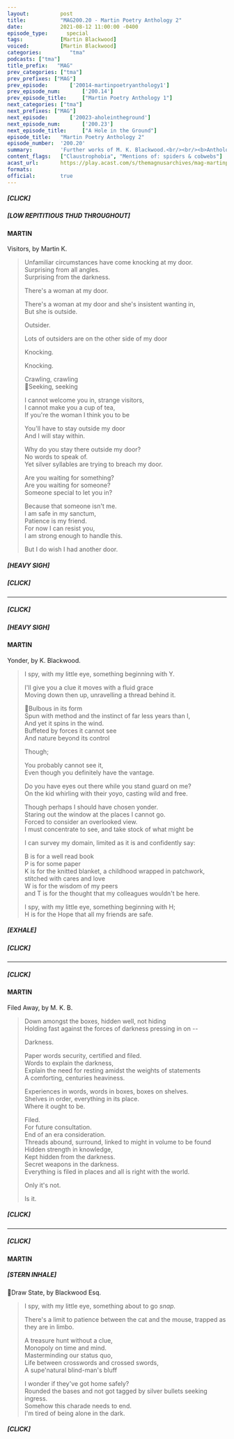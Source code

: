 ```yaml
---
layout:          post
title:           "MAG200.20 - Martin Poetry Anthology 2"
date:            2021-08-12 11:00:00 -0400
episode_type:      special
tags:            [Martin Blackwood]
voiced:          [Martin Blackwood]
categories:			"tma"
podcasts: ["tma"]
title_prefix:	"MAG"
prev_categories: ["tma"]
prev_prefixes: ["MAG"]
prev_episode:		['20014-martinpoetryanthology1']
prev_episode_num:		['200.14']
prev_episode_title:		["Martin Poetry Anthology 1"]
next_categories: ["tma"]
next_prefixes: ["MAG"]
next_episode:		['20023-aholeintheground']
next_episode_num:		['200.23']
next_episode_title:		["A Hole in the Ground"]
episode_title:   "Martin Poetry Anthology 2"
episode_number:  '200.20'
summary:         'Further works of M. K. Blackwood.<br/><br/><b>Anthology 2</b><br/><ul><li>Visitors</li><li>Yonder</li><li>Filed Away</li><li>Draw State</li></ul>'
content_flags:   ["Claustrophobia", "Mentions of: spiders & cobwebs"]
acast_url:       https://play.acast.com/s/themagnusarchives/mag-martinpoetryanthology2
formats:
official:        true
---
```


##### [CLICK]

##### [LOW REPITITIOUS THUD THROUGHOUT]

#### MARTIN

Visitors, by Martin K.

> Unfamiliar circumstances have come knocking at my door.  
> Surprising from all angles.  
> Surprising from the darkness.
> 
> There's a woman at my door.
> 
> There's a woman at my door and she's insistent wanting in,  
> But she is outside.
> 
> Outsider.
> 
> Lots of outsiders are on the other side of my door
> 
> Knocking.
> 
> Knocking.
> 
> Crawling, crawling  
> Seeking, seeking
> 
> I cannot welcome you in, strange visitors,  
> I cannot make you a cup of tea,  
> If you're the woman I think you to be
> 
> You'll have to stay outside my door  
> And I will stay within.
> 
> Why do you stay there outside my door?  
> No words to speak of.  
> Yet silver syllables are trying to breach my door.
> 
> Are you waiting for something?  
> Are you waiting for someone?  
> Someone special to let you in?
> 
> Because that someone isn't me.  
> I am safe in my sanctum,  
> Patience is my friend.  
> For now I can resist you,  
> I am strong enough to handle this.
> 
> But I do wish I had another door.

##### [HEAVY SIGH]

##### [CLICK]

------

##### [CLICK]

##### [HEAVY SIGH]

#### MARTIN

Yonder, by K. Blackwood.

> I spy, with my little eye, something beginning with Y.
> 
> I'll give you a clue it moves with a fluid grace  
> Moving down then up, unravelling a thread behind it.
> 
> Bulbous in its form  
> Spun with method and the instinct of far less years than I,  
> And yet it spins in the wind.  
> Buffeted by forces it cannot see  
> And nature beyond its control
> 
> Though;
> 
> You probably cannot see it,  
> Even though you definitely have the vantage.
> 
> Do you have eyes out there while you stand guard on me?  
> On the kid whirling with their yoyo, casting wild and free.
> 
> Though perhaps I should have chosen yonder.  
> Staring out the window at the places I cannot go.  
> Forced to consider an overlooked view.  
> I must concentrate to see, and take stock of what might be
> 
> I can survey my domain, limited as it is and confidently say:
> 
> B is for a well read book  
> P is for some paper  
> K is for the knitted blanket, a childhood wrapped in patchwork, stitched with cares and love  
> W is for the wisdom of my peers  
> and T is for the thought that my colleagues wouldn't be here.
> 
> I spy, with my little eye, something beginning with H;  
> H is for the Hope that all my friends are safe.

##### [EXHALE]

##### [CLICK]

------

##### [CLICK]

#### MARTIN

Filed Away, by M. K. B.

> Down amongst the boxes, hidden well, not hiding  
> Holding fast against the forces of darkness pressing in on --
> 
> Darkness.
> 
> Paper words security, certified and filed.  
> Words to explain the darkness,  
> Explain the need for resting amidst the weights of statements  
> A comforting, centuries heaviness.
> 
> Experiences in words, words in boxes, boxes on shelves.  
> Shelves in order, everything in its place.  
> Where it ought to be.
> 
> Filed.  
> For future consultation.  
> End of an era consideration.  
> Threads abound, surround, linked to might in volume to be found  
> Hidden strength in knowledge,  
> Kept hidden from the darkness.  
> Secret weapons in the darkness.  
> Everything is filed in places and all is right with the world.
> 
> Only it's not.
> 
> Is it.

##### [CLICK]

------

##### [CLICK]

#### MARTIN

##### [STERN INHALE]

Draw State, by Blackwood Esq.

> I spy, with my little eye, something about to go *snap.*
> 
> There's a limit to patience between the cat and the mouse, trapped as they are in limbo.
> 
> A treasure hunt without a clue,  
> Monopoly on time and mind.  
> Masterminding our status quo,  
> Life between crosswords and crossed swords,  
> A supe'natural blind-man's bluff
> 
> I wonder if they've got home safely?  
> Rounded the bases and not got tagged by silver bullets seeking ingress.  
> Somehow this charade needs to end.  
> I'm tired of being alone in the dark.

##### [CLICK]